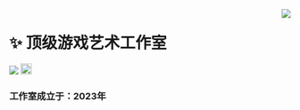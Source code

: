 <img align="right" src="https://count.getloli.com/get/@:Aquawing?theme=rule34">

# ✨ 顶级游戏艺术工作室



![](https://visitor-badge.glitch.me/badge?page_id=Aquawing.Aquawing)
[<img alt="github" src="https://img.shields.io/badge/github-Aquawing-8da0cb?style=for-the-badge&labelColor=555555&logo=github" height="20">](https://github.com/Aquawing)

### 工作室成立于：2023年
